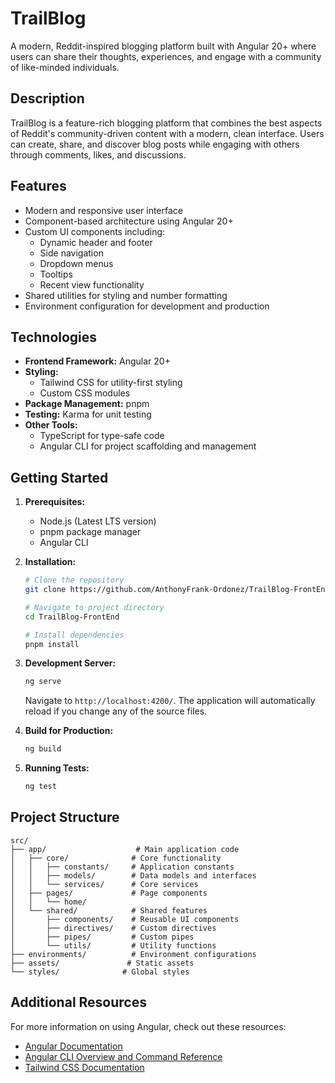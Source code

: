 # TrailBlog

A modern, Reddit-inspired blogging platform built with Angular 20+ where users can share their thoughts, experiences, and engage with a community of like-minded individuals.

## Description

TrailBlog is a feature-rich blogging platform that combines the best aspects of Reddit's community-driven content with a modern, clean interface. Users can create, share, and discover blog posts while engaging with others through comments, likes, and discussions.

## Features

- Modern and responsive user interface
- Component-based architecture using Angular 20+
- Custom UI components including:
  - Dynamic header and footer
  - Side navigation
  - Dropdown menus
  - Tooltips
  - Recent view functionality
- Shared utilities for styling and number formatting
- Environment configuration for development and production

## Technologies

- **Frontend Framework:** Angular 20+
- **Styling:**
  - Tailwind CSS for utility-first styling
  - Custom CSS modules
- **Package Management:** pnpm
- **Testing:** Karma for unit testing
- **Other Tools:**
  - TypeScript for type-safe code
  - Angular CLI for project scaffolding and management

## Getting Started

1. **Prerequisites:**

   - Node.js (Latest LTS version)
   - pnpm package manager
   - Angular CLI

2. **Installation:**

   ```bash
   # Clone the repository
   git clone https://github.com/AnthonyFrank-Ordonez/TrailBlog-FrontEnd.git

   # Navigate to project directory
   cd TrailBlog-FrontEnd

   # Install dependencies
   pnpm install
   ```

3. **Development Server:**

   ```bash
   ng serve
   ```

   Navigate to `http://localhost:4200/`. The application will automatically reload if you change any of the source files.

4. **Build for Production:**

   ```bash
   ng build
   ```

5. **Running Tests:**
   ```bash
   ng test
   ```

## Project Structure

```
src/
├── app/                    # Main application code
│   ├── core/              # Core functionality
│   │   ├── constants/     # Application constants
│   │   ├── models/        # Data models and interfaces
│   │   └── services/      # Core services
│   ├── pages/             # Page components
│   │   └── home/
│   └── shared/            # Shared features
│       ├── components/    # Reusable UI components
│       ├── directives/    # Custom directives
│       ├── pipes/         # Custom pipes
│       └── utils/         # Utility functions
├── environments/          # Environment configurations
├── assets/               # Static assets
└── styles/              # Global styles
```

## Additional Resources

For more information on using Angular, check out these resources:

- [Angular Documentation](https://angular.dev)
- [Angular CLI Overview and Command Reference](https://angular.dev/tools/cli)
- [Tailwind CSS Documentation](https://tailwindcss.com/docs)
